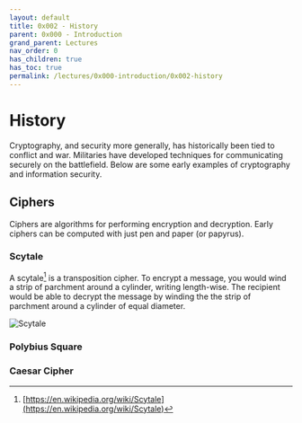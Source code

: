 ```yaml
---
layout: default
title: 0x002 - History
parent: 0x000 - Introduction
grand_parent: Lectures
nav_order: 0
has_children: true
has_toc: true
permalink: /lectures/0x000-introduction/0x002-history
---
```


# History

Cryptography, and security more generally, has historically been tied to conflict and war.
Militaries have developed techniques for communicating securely on the battlefield.
Below are some early examples of cryptography and information security.

## Ciphers

Ciphers are algorithms for performing encryption and decryption.
Early ciphers can be computed with just pen and paper (or papyrus).

### Scytale

A scytale[^1] is a transposition cipher.
To encrypt a message, you would wind a strip of parchment around a cylinder, writing length-wise.
The recipient would be able to decrypt the message by winding the the strip of parchment around a cylinder of equal diameter.

![Scytale](https://upload.wikimedia.org/wikipedia/commons/thumb/5/51/Skytale.png/1200px-Skytale.png)

### Polybius Square

### Caesar Cipher



[^1]: [https://en.wikipedia.org/wiki/Scytale](https://en.wikipedia.org/wiki/Scytale)